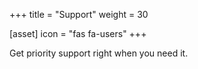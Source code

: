 +++
title = "Support"
weight = 30

[asset]
  icon = "fas fa-users"
+++

Get priority support right when you need it.
